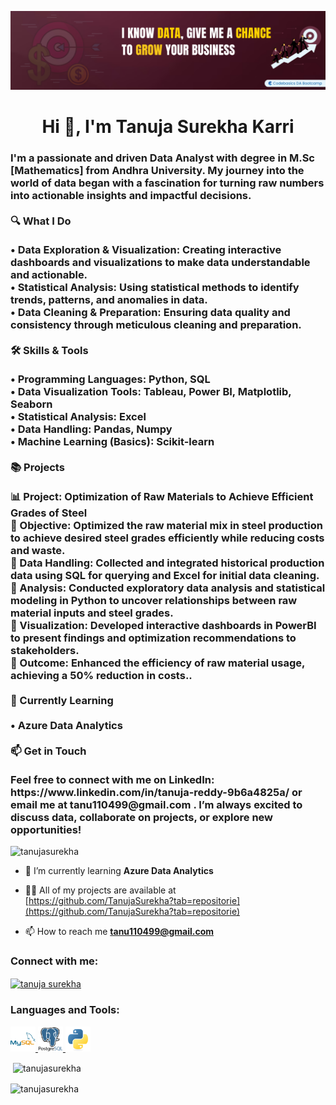 ![logo](https://github.com/TanujaSurekha/TanujaSurekha/blob/main/data_driven_growth.png)
<h1 align="center">Hi 👋, I'm Tanuja Surekha Karri</h1>
<h3 align="left">I'm a passionate and driven Data Analyst with degree in M.Sc [Mathematics] from Andhra University. My journey into the world of data began with a fascination for turning raw numbers into actionable insights and impactful decisions.
</br></br>🔍 What I Do </br></br>• Data Exploration & Visualization: Creating interactive dashboards and visualizations to make data understandable and actionable.</br> • Statistical Analysis: Using statistical methods to identify trends, patterns, and anomalies in data.</br> • Data Cleaning & Preparation: Ensuring data quality and consistency through meticulous cleaning and preparation.</br></br> 🛠️ Skills & Tools </br></br>• Programming Languages: Python, SQL </br> • Data Visualization Tools: Tableau, Power BI, Matplotlib, Seaborn </br>• Statistical Analysis: Excel </br>• Data Handling: Pandas, Numpy </br>• Machine Learning (Basics): Scikit-learn </br></br>📚 Projects </br></br>📊 Project: Optimization of Raw Materials to Achieve Efficient Grades of Steel </br> Objective: Optimized the raw material mix in steel production to achieve desired steel grades efficiently while reducing costs and waste.</br>  Data Handling: Collected and integrated historical production data using SQL for querying and Excel for initial data cleaning. </br> Analysis: Conducted exploratory data analysis and statistical modeling in Python to uncover relationships between raw material inputs and steel grades.</br>  Visualization: Developed interactive dashboards in PowerBI to present findings and optimization recommendations to stakeholders.</br>  Outcome: Enhanced the efficiency of raw material usage, achieving a 50% reduction in costs.. </br></br>🌱 Currently Learning </br></br>• Azure Data Analytics </br></br>📫 Get in Touch</br></br> Feel free to connect with me on LinkedIn: https://www.linkedin.com/in/tanuja-reddy-9b6a4825a/ or email me at tanu110499@gmail.com . I’m always excited to discuss data, collaborate on projects, or explore new opportunities!</h3>

<p align="left"> <img src="https://komarev.com/ghpvc/?username=tanujasurekha&label=Profile%20views&color=0e75b6&style=flat" alt="tanujasurekha" /> </p>

- 🌱 I’m currently learning **Azure Data Analytics**

- 👨‍💻 All of my projects are available at [https://github.com/TanujaSurekha?tab=repositorie](https://github.com/TanujaSurekha?tab=repositorie)

- 📫 How to reach me **tanu110499@gmail.com**

<h3 align="left">Connect with me:</h3>
<p align="left">
<a href="https://linkedin.com/in/tanuja surekha" target="blank"><img align="center" src="https://raw.githubusercontent.com/rahuldkjain/github-profile-readme-generator/master/src/images/icons/Social/linked-in-alt.svg" alt="tanuja surekha" height="30" width="40" /></a>
</p>

<h3 align="left">Languages and Tools:</h3>
<p align="left"> <a href="https://www.mysql.com/" target="_blank" rel="noreferrer"> <img src="https://raw.githubusercontent.com/devicons/devicon/master/icons/mysql/mysql-original-wordmark.svg" alt="mysql" width="40" height="40"/> </a> <a href="https://www.postgresql.org" target="_blank" rel="noreferrer"> <img src="https://raw.githubusercontent.com/devicons/devicon/master/icons/postgresql/postgresql-original-wordmark.svg" alt="postgresql" width="40" height="40"/> </a> <a href="https://www.python.org" target="_blank" rel="noreferrer"> <img src="https://raw.githubusercontent.com/devicons/devicon/master/icons/python/python-original.svg" alt="python" width="40" height="40"/> </a> </p>

<p>&nbsp;<img align="center" src="https://github-readme-stats.vercel.app/api?username=tanujasurekha&show_icons=true&locale=en" alt="tanujasurekha" /></p>

<p><img align="center" src="https://github-readme-streak-stats.herokuapp.com/?user=tanujasurekha&" alt="tanujasurekha" /></p>
